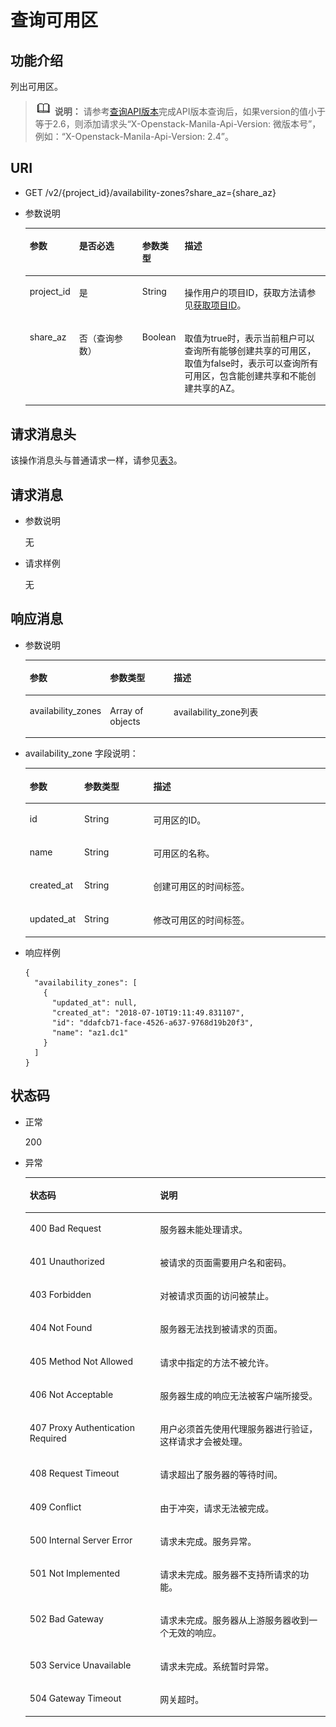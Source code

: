 # 查询可用区<a name="sfs_02_0046"></a>

## 功能介绍<a name="section35417005112634"></a>

列出可用区。

>![](public_sys-resources/icon-note.gif) **说明：** 
>请参考[查询API版本](查询所有API版本.md)完成API版本查询后，如果version的值小于等于2.6，则添加请求头“X-Openstack-Manila-Api-Version: 微版本号”，例如：“X-Openstack-Manila-Api-Version: 2.4”。

## URI<a name="section56431007112911"></a>

-   GET /v2/\{project\_id\}/availability-zones?share\_az=\{share\_az\}
-   参数说明

    <a name="table1936210911319"></a>
    <table><thead align="left"><tr id="row2818054511319"><th class="cellrowborder" valign="top" width="16.17%" id="mcps1.1.5.1.1"><p id="p12976164364810"><a name="p12976164364810"></a><a name="p12976164364810"></a>参数</p>
    </th>
    <th class="cellrowborder" valign="top" width="21.23%" id="mcps1.1.5.1.2"><p id="p597674316485"><a name="p597674316485"></a><a name="p597674316485"></a>是否必选</p>
    </th>
    <th class="cellrowborder" valign="top" width="13.54%" id="mcps1.1.5.1.3"><p id="p1597694317485"><a name="p1597694317485"></a><a name="p1597694317485"></a>参数类型</p>
    </th>
    <th class="cellrowborder" valign="top" width="49.059999999999995%" id="mcps1.1.5.1.4"><p id="p797616433489"><a name="p797616433489"></a><a name="p797616433489"></a>描述</p>
    </th>
    </tr>
    </thead>
    <tbody><tr id="row4580752711319"><td class="cellrowborder" valign="top" width="16.17%" headers="mcps1.1.5.1.1 "><p id="p31893403113152"><a name="p31893403113152"></a><a name="p31893403113152"></a>project_id</p>
    </td>
    <td class="cellrowborder" valign="top" width="21.23%" headers="mcps1.1.5.1.2 "><p id="p33228870113152"><a name="p33228870113152"></a><a name="p33228870113152"></a>是</p>
    </td>
    <td class="cellrowborder" valign="top" width="13.54%" headers="mcps1.1.5.1.3 "><p id="p7183962113152"><a name="p7183962113152"></a><a name="p7183962113152"></a>String</p>
    </td>
    <td class="cellrowborder" valign="top" width="49.059999999999995%" headers="mcps1.1.5.1.4 "><p id="p45030013113152"><a name="p45030013113152"></a><a name="p45030013113152"></a>操作用户的项目ID，获取方法请参见<a href="获取项目ID.md">获取项目ID</a>。</p>
    </td>
    </tr>
    <tr id="row5827083212846"><td class="cellrowborder" valign="top" width="16.17%" headers="mcps1.1.5.1.1 "><p id="p11900165010280"><a name="p11900165010280"></a><a name="p11900165010280"></a>share_az</p>
    </td>
    <td class="cellrowborder" valign="top" width="21.23%" headers="mcps1.1.5.1.2 "><p id="p3290281212935"><a name="p3290281212935"></a><a name="p3290281212935"></a>否（查询参数）</p>
    </td>
    <td class="cellrowborder" valign="top" width="13.54%" headers="mcps1.1.5.1.3 "><p id="p65186226212935"><a name="p65186226212935"></a><a name="p65186226212935"></a>Boolean</p>
    </td>
    <td class="cellrowborder" valign="top" width="49.059999999999995%" headers="mcps1.1.5.1.4 "><p id="p45592923212935"><a name="p45592923212935"></a><a name="p45592923212935"></a>取值为true时，表示当前租户可以查询所有能够创建共享的可用区，取值为false时，表示可以查询所有可用区，包含能创建共享和不能创建共享的AZ。</p>
    </td>
    </tr>
    </tbody>
    </table>


## 请求消息头<a name="section181221258103816"></a>

该操作消息头与普通请求一样，请参见[表3](构造请求.md#zh-cn_topic_0121682347_table1986821153312)。

## 请求消息<a name="section31808412113213"></a>

-   参数说明

    无


-   请求样例

    无


## 响应消息<a name="section20475353113911"></a>

-   参数说明

    <a name="tda30386a6e9d4540a4eb716742253a1b"></a>
    <table><thead align="left"><tr id="r8ada73019fa5407c8e16f6e1f7bc4bb1"><th class="cellrowborder" valign="top" width="16.93830616938306%" id="mcps1.1.4.1.1"><p id="p1557511221929"><a name="p1557511221929"></a><a name="p1557511221929"></a>参数</p>
    </th>
    <th class="cellrowborder" valign="top" width="23.507649235076496%" id="mcps1.1.4.1.2"><p id="p1457516221623"><a name="p1457516221623"></a><a name="p1457516221623"></a>参数类型</p>
    </th>
    <th class="cellrowborder" valign="top" width="59.55404459554045%" id="mcps1.1.4.1.3"><p id="p9590122217212"><a name="p9590122217212"></a><a name="p9590122217212"></a>描述</p>
    </th>
    </tr>
    </thead>
    <tbody><tr id="r1a20df0633434edc9d860eaf14b9a981"><td class="cellrowborder" valign="top" width="16.93830616938306%" headers="mcps1.1.4.1.1 "><p id="p34736356326"><a name="p34736356326"></a><a name="p34736356326"></a>availability_zones</p>
    </td>
    <td class="cellrowborder" valign="top" width="23.507649235076496%" headers="mcps1.1.4.1.2 "><p id="aab44f3064cf049479255909280c43ccf"><a name="aab44f3064cf049479255909280c43ccf"></a><a name="aab44f3064cf049479255909280c43ccf"></a>Array of objects</p>
    </td>
    <td class="cellrowborder" valign="top" width="59.55404459554045%" headers="mcps1.1.4.1.3 "><p id="afa73e2f572e845479878686baa515ac2"><a name="afa73e2f572e845479878686baa515ac2"></a><a name="afa73e2f572e845479878686baa515ac2"></a>availability_zone列表</p>
    </td>
    </tr>
    </tbody>
    </table>

-   availability\_zone 字段说明：

    <a name="tbcad918897d14fb49b92a4459d3f00fe"></a>
    <table><thead align="left"><tr id="r2549a099434b498b960a737e31dd5e22"><th class="cellrowborder" valign="top" width="16.83831616838316%" id="mcps1.1.4.1.1"><p id="p237219251522"><a name="p237219251522"></a><a name="p237219251522"></a>参数</p>
    </th>
    <th class="cellrowborder" valign="top" width="23.227677232276772%" id="mcps1.1.4.1.2"><p id="p203887255210"><a name="p203887255210"></a><a name="p203887255210"></a>参数类型</p>
    </th>
    <th class="cellrowborder" valign="top" width="59.93400659934007%" id="mcps1.1.4.1.3"><p id="p7388025426"><a name="p7388025426"></a><a name="p7388025426"></a>描述</p>
    </th>
    </tr>
    </thead>
    <tbody><tr id="r24e1fdd135614ddfb8bb62cd8b059790"><td class="cellrowborder" valign="top" width="16.83831616838316%" headers="mcps1.1.4.1.1 "><p id="zh-cn_topic_0064390791_p304425717377"><a name="zh-cn_topic_0064390791_p304425717377"></a><a name="zh-cn_topic_0064390791_p304425717377"></a>id</p>
    </td>
    <td class="cellrowborder" valign="top" width="23.227677232276772%" headers="mcps1.1.4.1.2 "><p id="a2739fe34fda84872ad4752a2a5904442"><a name="a2739fe34fda84872ad4752a2a5904442"></a><a name="a2739fe34fda84872ad4752a2a5904442"></a>String</p>
    </td>
    <td class="cellrowborder" valign="top" width="59.93400659934007%" headers="mcps1.1.4.1.3 "><p id="a8bd7dc44dfea4902ae6c3be200d16795"><a name="a8bd7dc44dfea4902ae6c3be200d16795"></a><a name="a8bd7dc44dfea4902ae6c3be200d16795"></a><span>可用区的</span><span>ID</span><span>。</span></p>
    </td>
    </tr>
    <tr id="r363789c82fb941e5942a1a3569abd611"><td class="cellrowborder" valign="top" width="16.83831616838316%" headers="mcps1.1.4.1.1 "><p id="p19314133120334"><a name="p19314133120334"></a><a name="p19314133120334"></a>name</p>
    </td>
    <td class="cellrowborder" valign="top" width="23.227677232276772%" headers="mcps1.1.4.1.2 "><p id="p17314173113310"><a name="p17314173113310"></a><a name="p17314173113310"></a>String</p>
    </td>
    <td class="cellrowborder" valign="top" width="59.93400659934007%" headers="mcps1.1.4.1.3 "><p id="p133141431143310"><a name="p133141431143310"></a><a name="p133141431143310"></a><span>可用区的名称</span><span>。</span></p>
    </td>
    </tr>
    <tr id="reac38228b7ce4af8a38a972bfaa5ee93"><td class="cellrowborder" valign="top" width="16.83831616838316%" headers="mcps1.1.4.1.1 "><p id="zh-cn_topic_0064390791_p235133117377"><a name="zh-cn_topic_0064390791_p235133117377"></a><a name="zh-cn_topic_0064390791_p235133117377"></a>created_at</p>
    </td>
    <td class="cellrowborder" valign="top" width="23.227677232276772%" headers="mcps1.1.4.1.2 "><p id="ad559eba8660d4a39ba10681c9f2d174e"><a name="ad559eba8660d4a39ba10681c9f2d174e"></a><a name="ad559eba8660d4a39ba10681c9f2d174e"></a>String</p>
    </td>
    <td class="cellrowborder" valign="top" width="59.93400659934007%" headers="mcps1.1.4.1.3 "><p id="a17d9eed397184e7a8eba7e87435d098a"><a name="a17d9eed397184e7a8eba7e87435d098a"></a><a name="a17d9eed397184e7a8eba7e87435d098a"></a><span>创建</span><span>可用区的时间标签。</span></p>
    </td>
    </tr>
    <tr id="row95170168333"><td class="cellrowborder" valign="top" width="16.83831616838316%" headers="mcps1.1.4.1.1 "><p id="p2017594816335"><a name="p2017594816335"></a><a name="p2017594816335"></a>updated_at</p>
    </td>
    <td class="cellrowborder" valign="top" width="23.227677232276772%" headers="mcps1.1.4.1.2 "><p id="p20627152111333"><a name="p20627152111333"></a><a name="p20627152111333"></a>String</p>
    </td>
    <td class="cellrowborder" valign="top" width="59.93400659934007%" headers="mcps1.1.4.1.3 "><p id="p156271321123312"><a name="p156271321123312"></a><a name="p156271321123312"></a><span>修改可用区的时间标签。</span></p>
    </td>
    </tr>
    </tbody>
    </table>


-   响应样例

    ```
    {
      "availability_zones": [
        {
          "updated_at": null,
          "created_at": "2018-07-10T19:11:49.831107",
          "id": "ddafcb71-face-4526-a637-9768d19b20f3",
          "name": "az1.dc1"
        }
      ]
    }
    ```


## 状态码<a name="section14343996114232"></a>

-   正常

    200

-   异常

    <a name="t2090d44083d34718a5469023c0c64add"></a>
    <table><thead align="left"><tr id="ra369a8c86fba486db6b80296100f3699"><th class="cellrowborder" valign="top" width="43.43%" id="mcps1.1.3.1.1"><p id="aef56a0bee1724b0993bff1e74bd97796"><a name="aef56a0bee1724b0993bff1e74bd97796"></a><a name="aef56a0bee1724b0993bff1e74bd97796"></a>状态码</p>
    </th>
    <th class="cellrowborder" valign="top" width="56.57%" id="mcps1.1.3.1.2"><p id="a7923be73f3d642c48f49e12d9f575dbd"><a name="a7923be73f3d642c48f49e12d9f575dbd"></a><a name="a7923be73f3d642c48f49e12d9f575dbd"></a>说明</p>
    </th>
    </tr>
    </thead>
    <tbody><tr id="r9caf832a2eb74734a12db37bb5922e9c"><td class="cellrowborder" valign="top" width="43.43%" headers="mcps1.1.3.1.1 "><p id="zh-cn_topic_0064390791_p887409917377"><a name="zh-cn_topic_0064390791_p887409917377"></a><a name="zh-cn_topic_0064390791_p887409917377"></a>400 Bad Request</p>
    </td>
    <td class="cellrowborder" valign="top" width="56.57%" headers="mcps1.1.3.1.2 "><p id="ac915b170d5f2455096491b02762241ac"><a name="ac915b170d5f2455096491b02762241ac"></a><a name="ac915b170d5f2455096491b02762241ac"></a>服务器未能处理请求。</p>
    </td>
    </tr>
    <tr id="r10cfd100de64484f99318a78375120ff"><td class="cellrowborder" valign="top" width="43.43%" headers="mcps1.1.3.1.1 "><p id="a8193fd1ffce7479897c3de382c2eed15"><a name="a8193fd1ffce7479897c3de382c2eed15"></a><a name="a8193fd1ffce7479897c3de382c2eed15"></a>401 Unauthorized</p>
    </td>
    <td class="cellrowborder" valign="top" width="56.57%" headers="mcps1.1.3.1.2 "><p id="zh-cn_topic_0064390791_p52210117377"><a name="zh-cn_topic_0064390791_p52210117377"></a><a name="zh-cn_topic_0064390791_p52210117377"></a>被请求的页面需要用户名和密码。</p>
    </td>
    </tr>
    <tr id="r7a403b9870eb4da5b2a875a5b1539ffd"><td class="cellrowborder" valign="top" width="43.43%" headers="mcps1.1.3.1.1 "><p id="adbf7968a9dac42c49b53777be2aaf544"><a name="adbf7968a9dac42c49b53777be2aaf544"></a><a name="adbf7968a9dac42c49b53777be2aaf544"></a>403 Forbidden</p>
    </td>
    <td class="cellrowborder" valign="top" width="56.57%" headers="mcps1.1.3.1.2 "><p id="a0bc87a6af4f1456e8086bde01aebec6b"><a name="a0bc87a6af4f1456e8086bde01aebec6b"></a><a name="a0bc87a6af4f1456e8086bde01aebec6b"></a>对被请求页面的访问被禁止。</p>
    </td>
    </tr>
    <tr id="r3422b1bb54164104949a1a121c137932"><td class="cellrowborder" valign="top" width="43.43%" headers="mcps1.1.3.1.1 "><p id="a26dbdb35ea5c4d08b5c6ea8b184b8656"><a name="a26dbdb35ea5c4d08b5c6ea8b184b8656"></a><a name="a26dbdb35ea5c4d08b5c6ea8b184b8656"></a>404 Not Found</p>
    </td>
    <td class="cellrowborder" valign="top" width="56.57%" headers="mcps1.1.3.1.2 "><p id="acf1017be1cb84275bbbb87052f6ab21a"><a name="acf1017be1cb84275bbbb87052f6ab21a"></a><a name="acf1017be1cb84275bbbb87052f6ab21a"></a>服务器无法找到被请求的页面。</p>
    </td>
    </tr>
    <tr id="r98d495bd3a4f4d0b87572a4bd4173ce1"><td class="cellrowborder" valign="top" width="43.43%" headers="mcps1.1.3.1.1 "><p id="a8c7636bd87f64006979cb1f8fdf6bbcc"><a name="a8c7636bd87f64006979cb1f8fdf6bbcc"></a><a name="a8c7636bd87f64006979cb1f8fdf6bbcc"></a>405 Method Not Allowed</p>
    </td>
    <td class="cellrowborder" valign="top" width="56.57%" headers="mcps1.1.3.1.2 "><p id="a969e484ebb1d4f95a1c5d8803eb5805b"><a name="a969e484ebb1d4f95a1c5d8803eb5805b"></a><a name="a969e484ebb1d4f95a1c5d8803eb5805b"></a>请求中指定的方法不被允许。</p>
    </td>
    </tr>
    <tr id="rde52d6cce4fb49bda58bd438829c8b74"><td class="cellrowborder" valign="top" width="43.43%" headers="mcps1.1.3.1.1 "><p id="zh-cn_topic_0064390791_p781488717377"><a name="zh-cn_topic_0064390791_p781488717377"></a><a name="zh-cn_topic_0064390791_p781488717377"></a>406 Not Acceptable</p>
    </td>
    <td class="cellrowborder" valign="top" width="56.57%" headers="mcps1.1.3.1.2 "><p id="afa6f5ee4d9d5461ca179b522cbea0d34"><a name="afa6f5ee4d9d5461ca179b522cbea0d34"></a><a name="afa6f5ee4d9d5461ca179b522cbea0d34"></a>服务器生成的响应无法被客户端所接受。</p>
    </td>
    </tr>
    <tr id="r101c5bbfb8784aa883c87c38ef66d1ba"><td class="cellrowborder" valign="top" width="43.43%" headers="mcps1.1.3.1.1 "><p id="a4d23d1ea32c3487e8fa03fa7a39543d8"><a name="a4d23d1ea32c3487e8fa03fa7a39543d8"></a><a name="a4d23d1ea32c3487e8fa03fa7a39543d8"></a>407 Proxy Authentication Required</p>
    </td>
    <td class="cellrowborder" valign="top" width="56.57%" headers="mcps1.1.3.1.2 "><p id="zh-cn_topic_0064390791_p300388217377"><a name="zh-cn_topic_0064390791_p300388217377"></a><a name="zh-cn_topic_0064390791_p300388217377"></a>用户必须首先使用代理服务器进行验证，这样请求才会被处理。</p>
    </td>
    </tr>
    <tr id="r6206a8382c46402ab86f280e940f1756"><td class="cellrowborder" valign="top" width="43.43%" headers="mcps1.1.3.1.1 "><p id="a0c0a0346efed4a158e3f78aad3f92502"><a name="a0c0a0346efed4a158e3f78aad3f92502"></a><a name="a0c0a0346efed4a158e3f78aad3f92502"></a>408 Request Timeout</p>
    </td>
    <td class="cellrowborder" valign="top" width="56.57%" headers="mcps1.1.3.1.2 "><p id="zh-cn_topic_0064390791_p752846017377"><a name="zh-cn_topic_0064390791_p752846017377"></a><a name="zh-cn_topic_0064390791_p752846017377"></a>请求超出了服务器的等待时间。</p>
    </td>
    </tr>
    <tr id="r1f59abfea4d945d5853b088375ec075b"><td class="cellrowborder" valign="top" width="43.43%" headers="mcps1.1.3.1.1 "><p id="a4de368473ace407db9497a6d22044206"><a name="a4de368473ace407db9497a6d22044206"></a><a name="a4de368473ace407db9497a6d22044206"></a>409 Conflict</p>
    </td>
    <td class="cellrowborder" valign="top" width="56.57%" headers="mcps1.1.3.1.2 "><p id="a1e52611413ef42368e1fc74cedce0b14"><a name="a1e52611413ef42368e1fc74cedce0b14"></a><a name="a1e52611413ef42368e1fc74cedce0b14"></a>由于冲突，请求无法被完成。</p>
    </td>
    </tr>
    <tr id="r33f68eb575084d3d9c7a652797fa1d77"><td class="cellrowborder" valign="top" width="43.43%" headers="mcps1.1.3.1.1 "><p id="a696b29b12cea423cbd6649f0ffd68db8"><a name="a696b29b12cea423cbd6649f0ffd68db8"></a><a name="a696b29b12cea423cbd6649f0ffd68db8"></a>500 Internal Server Error</p>
    </td>
    <td class="cellrowborder" valign="top" width="56.57%" headers="mcps1.1.3.1.2 "><p id="ad20c3d1dc2b146f0a4632048769e0e72"><a name="ad20c3d1dc2b146f0a4632048769e0e72"></a><a name="ad20c3d1dc2b146f0a4632048769e0e72"></a>请求未完成。服务异常。</p>
    </td>
    </tr>
    <tr id="rc1e0e831ad8742b6b88bdfea358028be"><td class="cellrowborder" valign="top" width="43.43%" headers="mcps1.1.3.1.1 "><p id="af622f29f0130447f8615637fb7feb757"><a name="af622f29f0130447f8615637fb7feb757"></a><a name="af622f29f0130447f8615637fb7feb757"></a>501 Not Implemented</p>
    </td>
    <td class="cellrowborder" valign="top" width="56.57%" headers="mcps1.1.3.1.2 "><p id="ac3e5fdea4e1d4f7c9d3668ee30ed96f7"><a name="ac3e5fdea4e1d4f7c9d3668ee30ed96f7"></a><a name="ac3e5fdea4e1d4f7c9d3668ee30ed96f7"></a>请求未完成。服务器不支持所请求的功能。</p>
    </td>
    </tr>
    <tr id="r1ffb7ea16483434fbcdc681f373bb28d"><td class="cellrowborder" valign="top" width="43.43%" headers="mcps1.1.3.1.1 "><p id="a636bca04b6c74339a4e3f28eaa7e32bc"><a name="a636bca04b6c74339a4e3f28eaa7e32bc"></a><a name="a636bca04b6c74339a4e3f28eaa7e32bc"></a>502 Bad Gateway</p>
    </td>
    <td class="cellrowborder" valign="top" width="56.57%" headers="mcps1.1.3.1.2 "><p id="af68a220ad6d3488cad0a0361f2f94967"><a name="af68a220ad6d3488cad0a0361f2f94967"></a><a name="af68a220ad6d3488cad0a0361f2f94967"></a>请求未完成。服务器从上游服务器收到一个无效的响应。</p>
    </td>
    </tr>
    <tr id="r6658762006d1444084add1f582fae6bd"><td class="cellrowborder" valign="top" width="43.43%" headers="mcps1.1.3.1.1 "><p id="a71922f19bd4b44a88fc41255846b5660"><a name="a71922f19bd4b44a88fc41255846b5660"></a><a name="a71922f19bd4b44a88fc41255846b5660"></a>503 Service Unavailable</p>
    </td>
    <td class="cellrowborder" valign="top" width="56.57%" headers="mcps1.1.3.1.2 "><p id="zh-cn_topic_0064390791_p361803117377"><a name="zh-cn_topic_0064390791_p361803117377"></a><a name="zh-cn_topic_0064390791_p361803117377"></a>请求未完成。系统暂时异常。</p>
    </td>
    </tr>
    <tr id="rec0c716ad62543e4ac5806fcb22b8c54"><td class="cellrowborder" valign="top" width="43.43%" headers="mcps1.1.3.1.1 "><p id="a612773caf040494fa785db348dd7e335"><a name="a612773caf040494fa785db348dd7e335"></a><a name="a612773caf040494fa785db348dd7e335"></a>504 Gateway Timeout</p>
    </td>
    <td class="cellrowborder" valign="top" width="56.57%" headers="mcps1.1.3.1.2 "><p id="aa509f60996454e90b1521e61e3da4d9d"><a name="aa509f60996454e90b1521e61e3da4d9d"></a><a name="aa509f60996454e90b1521e61e3da4d9d"></a>网关超时。</p>
    </td>
    </tr>
    </tbody>
    </table>


